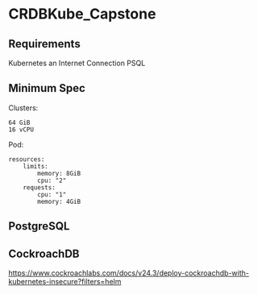 # CRDBKube_Capstone

## Requirements
Kubernetes
an Internet Connection
PSQL

## Minimum Spec
Clusters:
```
64 GiB
16 vCPU
```

Pod:
```
resources:
    limits:
        memory: 8GiB
        cpu: "2"
    requests:
        cpu: "1"
        memory: 4GiB
```

## PostgreSQL


## CockroachDB
https://www.cockroachlabs.com/docs/v24.3/deploy-cockroachdb-with-kubernetes-insecure?filters=helm

